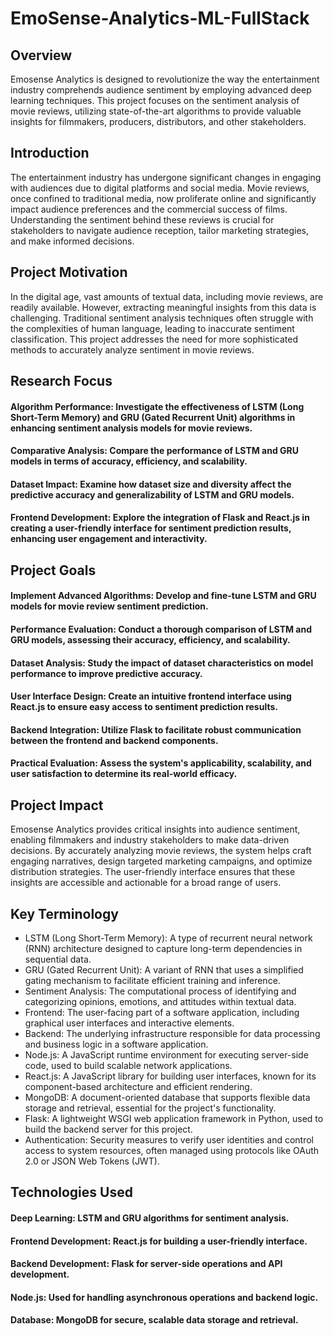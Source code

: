 # EmoSense-Analytics-ML-FullStack
## Overview
Emosense Analytics is designed to revolutionize the way the entertainment industry comprehends audience sentiment by employing advanced deep learning techniques. This project focuses on the sentiment analysis of movie reviews, utilizing state-of-the-art algorithms to provide valuable insights for filmmakers, producers, distributors, and other stakeholders.

## Introduction
The entertainment industry has undergone significant changes in engaging with audiences due to digital platforms and social media. Movie reviews, once confined to traditional media, now proliferate online and significantly impact audience preferences and the commercial success of films. Understanding the sentiment behind these reviews is crucial for stakeholders to navigate audience reception, tailor marketing strategies, and make informed decisions.

## Project Motivation
In the digital age, vast amounts of textual data, including movie reviews, are readily available. However, extracting meaningful insights from this data is challenging. Traditional sentiment analysis techniques often struggle with the complexities of human language, leading to inaccurate sentiment classification. This project addresses the need for more sophisticated methods to accurately analyze sentiment in movie reviews.

## Research Focus
#### Algorithm Performance: Investigate the effectiveness of LSTM (Long Short-Term Memory) and GRU (Gated Recurrent Unit) algorithms in enhancing sentiment analysis models for movie reviews.
#### Comparative Analysis: Compare the performance of LSTM and GRU models in terms of accuracy, efficiency, and scalability.
#### Dataset Impact: Examine how dataset size and diversity affect the predictive accuracy and generalizability of LSTM and GRU models.
#### Frontend Development: Explore the integration of Flask and React.js in creating a user-friendly interface for sentiment prediction results, enhancing user engagement and interactivity.

## Project Goals
#### Implement Advanced Algorithms: Develop and fine-tune LSTM and GRU models for movie review sentiment prediction.
#### Performance Evaluation: Conduct a thorough comparison of LSTM and GRU models, assessing their accuracy, efficiency, and scalability.
#### Dataset Analysis: Study the impact of dataset characteristics on model performance to improve predictive accuracy.
#### User Interface Design: Create an intuitive frontend interface using React.js to ensure easy access to sentiment prediction results.
#### Backend Integration: Utilize Flask to facilitate robust communication between the frontend and backend components.
#### Practical Evaluation: Assess the system's applicability, scalability, and user satisfaction to determine its real-world efficacy.

## Project Impact
Emosense Analytics provides critical insights into audience sentiment, enabling filmmakers and industry stakeholders to make data-driven decisions. By accurately analyzing movie reviews, the system helps craft engaging narratives, design targeted marketing campaigns, and optimize distribution strategies. The user-friendly interface ensures that these insights are accessible and actionable for a broad range of users.

## Key Terminology
* LSTM (Long Short-Term Memory): A type of recurrent neural network (RNN) architecture designed to capture long-term dependencies in sequential data.
* GRU (Gated Recurrent Unit): A variant of RNN that uses a simplified gating mechanism to facilitate efficient training and inference.
* Sentiment Analysis: The computational process of identifying and categorizing opinions, emotions, and attitudes within textual data.
* Frontend: The user-facing part of a software application, including graphical user interfaces and interactive elements.
* Backend: The underlying infrastructure responsible for data processing and business logic in a software application.
* Node.js: A JavaScript runtime environment for executing server-side code, used to build scalable network applications.
* React.js: A JavaScript library for building user interfaces, known for its component-based architecture and efficient rendering.
* MongoDB: A document-oriented database that supports flexible data storage and retrieval, essential for the project's functionality.
* Flask: A lightweight WSGI web application framework in Python, used to build the backend server for this project.
* Authentication: Security measures to verify user identities and control access to system resources, often managed using protocols like OAuth 2.0 or JSON Web Tokens (JWT).

## Technologies Used
#### Deep Learning: LSTM and GRU algorithms for sentiment analysis.
#### Frontend Development: React.js for building a user-friendly interface.
#### Backend Development: Flask for server-side operations and API development.
#### Node.js: Used for handling asynchronous operations and backend logic.
#### Database: MongoDB for secure, scalable data storage and retrieval.
